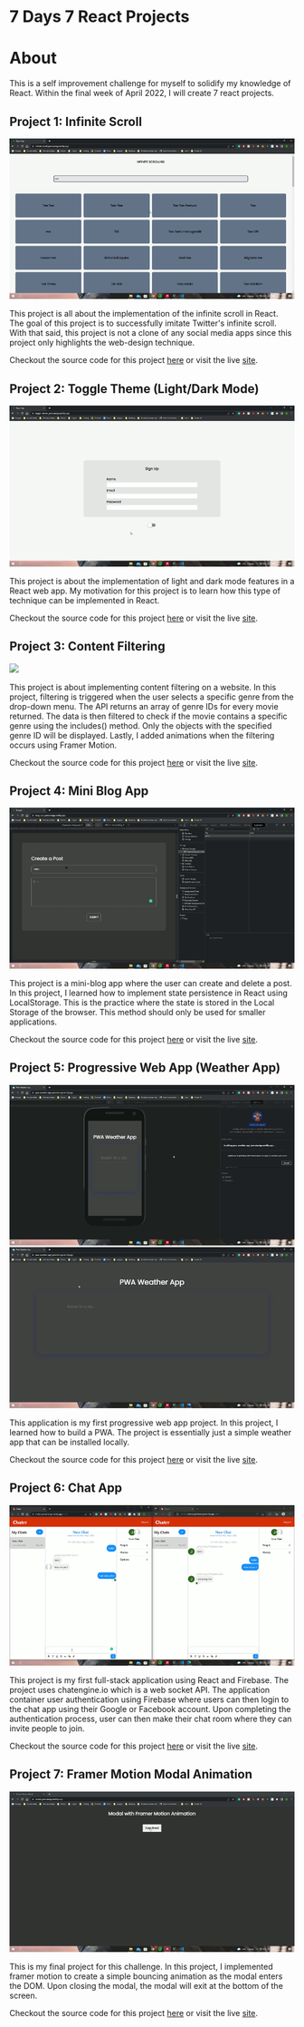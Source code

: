 # 7 Days 7 React Projects

# About

This is a self improvement challenge for myself to solidify my knowledge of React. Within the final week of April 2022, I will create 7 react projects.

## Project 1: Infinite Scroll

<img src="./img/infinite-scroll.gif">

This project is all about the implementation of the infinite scroll in React. The goal of this project is to successfully imitate Twitter's infinite scroll. With that said, this project is not a clone of any social media apps since this project only highlights the web-design technique.

Checkout the source code for this project [here](https://github.com/jamestariga/7-Days-7-React-Projects/tree/Infinite-Scroll) or visit the live [site](https://infinite-scroll-jamestariga.netlify.app/).

## Project 2: Toggle Theme (Light/Dark Mode)

<img src="./img/toggle-theme.gif">

This project is about the implementation of light and dark mode features in a React web app. My motivation for this project is to learn how this type of technique can be implemented in React.

Checkout the source code for this project [here](https://github.com/jamestariga/7-Days-7-React-Projects/tree/Toggle-Theme) or visit the live [site](https://toggle-theme-jamestariga.netlify.app/).

## Project 3: Content Filtering

<img src="./img/movie.gif">

This project is about implementing content filtering on a website. In this project, filtering is triggered when the user selects a specific genre from the drop-down menu. The API returns an array of genre IDs for every movie returned. The data is then filtered to check if the movie contains a specific genre using the includes() method. Only the objects with the specified genre ID will be displayed. Lastly, I added animations when the filtering occurs using Framer Motion.

Checkout the source code for this project [here](https://github.com/jamestariga/7-Days-7-React-Projects/tree/Content-Filter) or visit the live [site](https://movie-filter-jamestariga.netlify.app/).

## Project 4: Mini Blog App

<img src="./img/blog.gif">

This project is a mini-blog app where the user can create and delete a post. In this project, I learned how to implement state persistence in React using LocalStorage. This is the practice where the state is stored in the Local Storage of the browser. This method should only be used for smaller applications.

Checkout the source code for this project [here](https://github.com/jamestariga/7-Days-7-React-Projects/tree/Blog-App) or visit the live [site](https://blog-app-jamestariga.netlify.app/).

## Project 5: Progressive Web App (Weather App)

<img src="./img/PWA1.gif">
<img src="./img/PWA2.gif">

This application is my first progressive web app project. In this project, I learned how to build a PWA. The project is essentially just a simple weather app that can be installed locally.

Checkout the source code for this project [here](https://github.com/jamestariga/7-Days-7-React-Projects/tree/PWA-App) or visit the live [site](https://pwa-weather-app-jamestariga.netlify.app/).

## Project 6: Chat App

<img src="./img/chatrr.gif">

This project is my first full-stack application using React and Firebase. The project uses chatengine.io which is a web socket API. The application container user authentication using Firebase where users can then login to the chat app using their Google or Facebook account. Upon completing the authentication process, user can then make their chat room where they can invite people to join.

Checkout the source code for this project [here](https://github.com/jamestariga/react-chat-app) or visit the live [site](https://chatrr-jamestariga.netlify.app/).

## Project 7: Framer Motion Modal Animation

<img src="./img/Modal.gif">

This is my final project for this challenge. In this project, I implemented framer motion to create a simple bouncing animation as the modal enters the DOM. Upon closing the modal, the modal will exit at the bottom of the screen.

Checkout the source code for this project [here](https://github.com/jamestariga/7-Days-7-React-Projects/tree/Modal) or visit the live [site](https://modal-jamestariga.netlify.app/).
